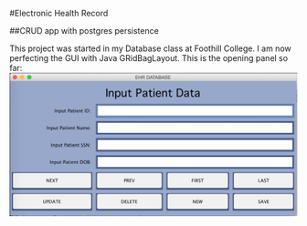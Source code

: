 #Electronic Health Record

##CRUD app with postgres persistence

This project was started in my Database class at
Foothill College.  I am now perfecting the GUI
with Java GRidBagLayout.
This is the opening panel so far:
![IndexView](imageIndexView.png)

